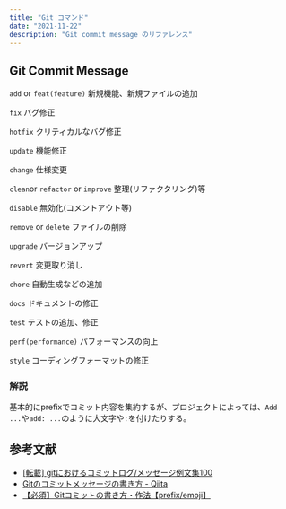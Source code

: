 ```yaml
---
title: "Git コマンド"
date: "2021-11-22"
description: "Git commit message のリファレンス"
---
```


## Git Commit Message

`add` or `feat(feature)` 新規機能、新規ファイルの追加

`fix` バグ修正

`hotfix` クリティカルなバグ修正

`update` 機能修正

`change` 仕様変更

`clean`or `refactor` or `improve` 整理(リファクタリング)等

`disable` 無効化(コメントアウト等)

`remove` or `delete` ファイルの削除

`upgrade` バージョンアップ

`revert` 変更取り消し

`chore` 自動生成などの追加

`docs` ドキュメントの修正

`test` テストの追加、修正

`perf(performance)` パフォーマンスの向上

`style` コーディングフォーマットの修正

### 解説

基本的にprefixでコミット内容を集約するが、プロジェクトによっては、`Add ...`や`add: ...`のように大文字や`:`を付けたりする。

## 参考文献

- [[転載] gitにおけるコミットログ/メッセージ例文集100](https://gist.github.com/mono0926/e6ffd032c384ee4c1cef5a2aa4f778d7)
- [Gitのコミットメッセージの書き方 - Qiita](https://qiita.com/itosho/items/9565c6ad2ffc24c09364)
- [【必須】Gitコミットの書き方・作法【prefix/emoji】](https://suwaru.tokyo/%E3%80%90%E5%BF%85%E9%A0%88%E3%80%91git%E3%82%B3%E3%83%9F%E3%83%83%E3%83%88%E3%81%AE%E6%9B%B8%E3%81%8D%E6%96%B9%E3%83%BB%E4%BD%9C%E6%B3%95%E3%80%90prefix-emoji%E3%80%91/)
